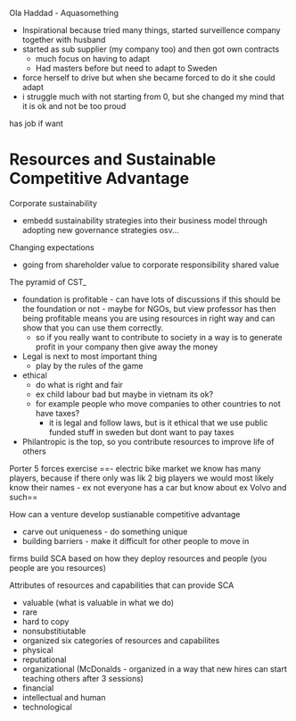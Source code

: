 
Ola Haddad - Aquasomething
- Inspirational because tried many things, started surveillence company together with husband
- started as sub supplier (my company too) and then got own contracts
	- much focus on having to adapt 
	- Had masters before but need to adapt to Sweden
- force herself to drive but when she became forced to do it she could adapt
- i struggle much with not starting from 0, but she changed my mind that it is ok and not be too proud

has job if want


# Resources and Sustainable Competitive Advantage

Corporate sustainability
- embedd sustainability strategies into their business model through adopting new governance strategies osv...

Changing expectations
- going from shareholder value to corporate responsibility shared value

The pyramid of CST_
- foundation is profitable - can have lots of discussions if this should be the foundation or not - maybe for NGOs, but view professor has then being profitable means you are using resources in right way and can show that you can use them correctly.
	- so if you really want to contribute to society in a way is to generate profit in your company then give away the money
- Legal is next to most important thing
	- play by the rules of the game
- ethical
	- do what is right and fair
	- ex child labour bad but maybe in vietnam its ok?
	- for example people who move companies to other countries to not have taxes?
		- it is legal and follow laws, but is it ethical that we use public funded stuff in sweden but dont want to pay taxes
- Philantropic is the top, so you contribute resources to improve life of others

Porter 5 forces exercise
==- electric bike market we know has many players, because if there only was lik 2 big players we would most likely know their names
	- ex not everyone has a car but know about ex Volvo and such==

How can a venture develop sustianable competitive advantage
- carve out uniqueness - do something unique
- building barriers - make it difficult for other people to move in 


firms build SCA based on how they deploy resources and people (you people are you resources)

Attributes of resources and capabilities that can provide SCA
- valuable (what is valuable in what we do)
- rare
- hard to copy
- nonsubstitiutable
- organized
six categories of resources and capabilites
- physical
- reputational
- organizational (McDonalds - organized in a way that new hires can start teaching others after 3 sessions)
- financial
- intellectual and human 
- technological


















